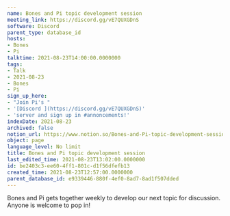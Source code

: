 ```yaml
---
name: Bones and Pi topic development session
meeting_link: https://discord.gg/vE7QUXGDnS
software: Discord
parent_type: database_id
hosts:
- Bones
- Pi
talktime: 2021-08-23T14:00:00.0000000
tags:
- Talk
- 2021-08-23
- Bones
- Pi
sign_up_here:
- "Join Pi's "
- '[Discord ](https://discord.gg/vE7QUXGDnS)'
- 'server and sign up in #annoncements!'
indexDate: 2021-08-23
archived: false
notion_url: https://www.notion.so/Bones-and-Pi-topic-development-session-be2403c3ee604ff1801cd1f56dfefb13
object: page
language_level: No limit
title: Bones and Pi topic development session
last_edited_time: 2021-08-23T13:02:00.0000000
id: be2403c3-ee60-4ff1-801c-d1f56dfefb13
created_time: 2021-08-23T12:57:00.0000000
parent_database_id: e9339446-880f-4ef0-8ad7-8ad1f507dded
---
```


Bones and Pi gets together weekly to develop our next topic for discussion.
Anyone is welcome to pop in!










